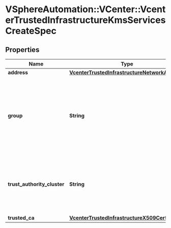 # VSphereAutomation::VCenter::VcenterTrustedInfrastructureKmsServicesCreateSpec

## Properties
Name | Type | Description | Notes
------------ | ------------- | ------------- | -------------
**address** | [**VcenterTrustedInfrastructureNetworkAddress**](VcenterTrustedInfrastructureNetworkAddress.md) |  | 
**group** | **String** | The group determines the Attestation Service instances this Key Provider service can accept reports from. | 
**trust_authority_cluster** | **String** | The cluster specifies the Trust Authority Cluster this Key Provider Service belongs to. | 
**trusted_ca** | [**VcenterTrustedInfrastructureX509CertChain**](VcenterTrustedInfrastructureX509CertChain.md) |  | 



